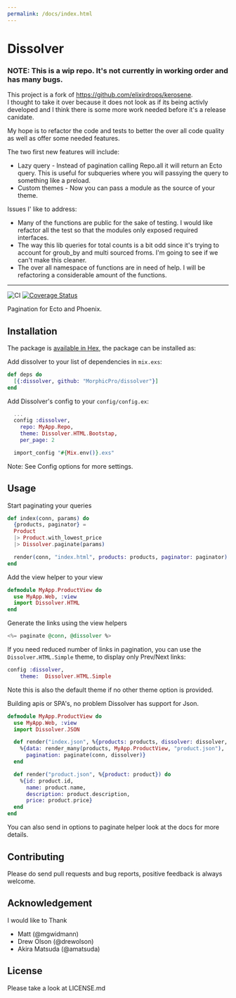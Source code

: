 ```yaml
---
permalink: /docs/index.html
---
```


# Dissolver
### NOTE: This is a wip repo. It's not currently in working order and has many bugs. 

This project is a fork of https://github.com/elixirdrops/kerosene.   
I thought to take it over because it does not look as if its being activly developed
and I think there is some more work needed before it's a release canidate.

My hope is to refactor the code and tests to better the over all code quality as well as offer some needed features. 

The two first new features will include:
* Lazy query - Instead of pagination calling Repo.all it will return an Ecto query. This is useful for subqueries where you will passying the query to something like a preload. 
* Custom themes - Now you can pass a module as the source of your theme. 

Issues I' like to address:
* Many of the functions are public for the sake of testing. I would like refactor all the test so that the modules only exposed required interfaces. 
* The way this lib queries for total counts is a bit odd since it's trying to account for groub_by and multi sourced froms. I'm going to see if we can't make this cleaner. 
* The over all namespace of functions are in need of help. I will be refactoring a considerable amount of the functions. 

--- 

![CI](https://github.com/MorphicPro/dissolver/workflows/CI/badge.svg) [![Coverage Status](https://coveralls.io/repos/github/MorphicPro/dissolver/badge.svg?branch=release_1)](https://coveralls.io/github/MorphicPro/dissolver?branch=release_1)

Pagination for Ecto and Phoenix.


## Installation

The package is [available in Hex](https://hex.pm/packages/dissolver), the package can be installed as:

Add dissolver to your list of dependencies in `mix.exs`:
```elixir
def deps do
  [{:dissolver, github: "MorphicPro/dissolver"}]
end
```

Add Dissolver's config to your `config/config.ex`:
```elixir
  ...
  config :dissolver,
    repo: MyApp.Repo, 
    theme: Dissolver.HTML.Bootstap, 
    per_page: 2

  import_config "#{Mix.env()}.exs"
```
Note: See Config options for more settings.

## Usage
Start paginating your queries 
```elixir
def index(conn, params) do
  {products, paginator} =
  Product
  |> Product.with_lowest_price
  |> Dissolver.paginate(params)

  render(conn, "index.html", products: products, paginator: paginator)
end
```

Add the view helper to your view 
```elixir
defmodule MyApp.ProductView do
  use MyApp.Web, :view
  import Dissolver.HTML
end
```

Generate the links using the view helpers
```elixir
<%= paginate @conn, @dissolver %>
```

If you need reduced number of links in pagination, you can use the `Dissolver.HTML.Simple` theme, to display only Prev/Next links:
```elixir
config :dissolver,
	theme:  Dissolver.HTML.Simple
```
Note this is also the default theme if no other theme option is provided. 

Building apis or SPA's, no problem Dissolver has support for Json.

```elixir
defmodule MyApp.ProductView do
  use MyApp.Web, :view
  import Dissolver.JSON

  def render("index.json", %{products: products, dissolver: dissolver, conn: conn}) do
    %{data: render_many(products, MyApp.ProductView, "product.json"),
      pagination: paginate(conn, dissolver)}
  end

  def render("product.json", %{product: product}) do
    %{id: product.id,
      name: product.name,
      description: product.description,
      price: product.price}
  end
end
```


You can also send in options to paginate helper look at the docs for more details.

## Contributing
	
Please do send pull requests and bug reports, positive feedback is always welcome.


## Acknowledgement

I would like to Thank

* Matt (@mgwidmann)
* Drew Olson (@drewolson)
* Akira Matsuda (@amatsuda)

## License

Please take a look at LICENSE.md
